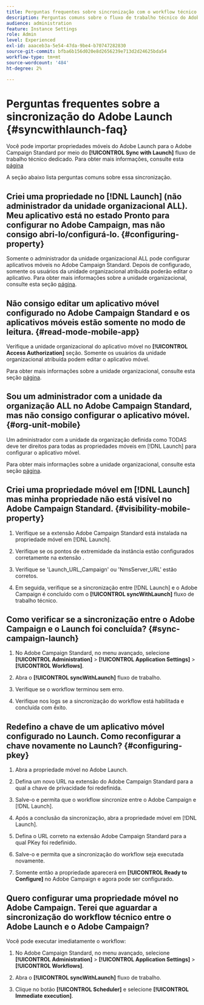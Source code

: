 ```yaml
---
title: Perguntas frequentes sobre sincronização com o workflow técnico do Launch
description: Perguntas comuns sobre o fluxo de trabalho técnico do Adobe Launch
audience: administration
feature: Instance Settings
role: Admin
level: Experienced
exl-id: aaaceb3a-5e54-47da-9be4-b70747282830
source-git-commit: bfba6b156d020e8d2656239e713d2d24625bda54
workflow-type: tm+mt
source-wordcount: '484'
ht-degree: 2%

---
```


# Perguntas frequentes sobre a sincronização do Adobe Launch {#syncwithlaunch-faq}

Você pode importar propriedades móveis do Adobe Launch para o Adobe Campaign Standard por meio do **[!UICONTROL Sync with Launch]** fluxo de trabalho técnico dedicado. Para obter mais informações, consulte esta [página](../../administration/using/technical-workflows.md)

A seção abaixo lista perguntas comuns sobre essa sincronização.

## Criei uma propriedade no [!DNL Launch] (não administrador da unidade organizacional ALL). Meu aplicativo está no estado Pronto para configurar no Adobe Campaign, mas não consigo abri-lo/configurá-lo. {#configuring-property}

Somente o administrador da unidade organizacional ALL pode configurar aplicativos móveis no Adobe Campaign Standard. Depois de configurado, somente os usuários da unidade organizacional atribuída poderão editar o aplicativo. Para obter mais informações sobre a unidade organizacional, consulte esta seção [página](../../administration/using/organizational-units.md).

## Não consigo editar um aplicativo móvel configurado no Adobe Campaign Standard e os aplicativos móveis estão somente no modo de leitura. {#read-mode-mobile-app}

Verifique a unidade organizacional do aplicativo móvel no **[!UICONTROL Access Authorization]** seção. Somente os usuários da unidade organizacional atribuída podem editar o aplicativo móvel.

Para obter mais informações sobre a unidade organizacional, consulte esta seção [página](../../administration/using/organizational-units.md).

## Sou um administrador com a unidade da organização ALL no Adobe Campaign Standard, mas não consigo configurar o aplicativo móvel. {#org-unit-mobile}

Um administrador com a unidade da organização definida como TODAS deve ter direitos para todas as propriedades móveis em [!DNL Launch] para configurar o aplicativo móvel.

Para obter mais informações sobre a unidade organizacional, consulte esta seção [página](../../administration/using/organizational-units.md).

## Criei uma propriedade móvel em [!DNL Launch] mas minha propriedade não está visível no Adobe Campaign Standard. {#visibility-mobile-property}

1. Verifique se a extensão Adobe Campaign Standard está instalada na propriedade móvel em [!DNL Launch].

1. Verifique se os pontos de extremidade da instância estão configurados corretamente na extensão .

1. Verifique se &#39;Launch_URL_Campaign&#39; ou &#39;NmsServer_URL&#39; estão corretos.

1. Em seguida, verifique se a sincronização entre [!DNL Launch] e o Adobe Campaign é concluído com o **[!UICONTROL syncWithLaunch]** fluxo de trabalho técnico.

## Como verificar se a sincronização entre o Adobe Campaign e o Launch foi concluída? {#sync-campaign-launch}

1. No Adobe Campaign Standard, no menu avançado, selecione **[!UICONTROL Administration]** > **[!UICONTROL Application Settings]** > **[!UICONTROL Workflows]**.

1. Abra o **[!UICONTROL syncWithLaunch]** fluxo de trabalho.

1. Verifique se o workflow terminou sem erro.

1. Verifique nos logs se a sincronização do workflow está habilitada e concluída com êxito.

## Redefino a chave de um aplicativo móvel configurado no Launch. Como reconfigurar a chave novamente no Launch? {#configuring-pkey}

1. Abra a propriedade móvel no Adobe Launch.

1. Defina um novo URL na extensão do Adobe Campaign Standard para a qual a chave de privacidade foi redefinida.

1. Salve-o e permita que o workflow sincronize entre o Adobe Campaign e [!DNL Launch].

1. Após a conclusão da sincronização, abra a propriedade móvel em [!DNL Launch].

1. Defina o URL correto na extensão Adobe Campaign Standard para a qual PKey foi redefinido.

1. Salve-o e permita que a sincronização do workflow seja executada novamente.

1. Somente então a propriedade aparecerá em **[!UICONTROL Ready to Configure]** no Adobe Campaign e agora pode ser configurado.

## Quero configurar uma propriedade móvel no Adobe Campaign. Terei que aguardar a sincronização do workflow técnico entre o Adobe Launch e o Adobe Campaign?

Você pode executar imediatamente o workflow:

1. No Adobe Campaign Standard, no menu avançado, selecione **[!UICONTROL Administration]** > **[!UICONTROL Application Settings]** > **[!UICONTROL Workflows]**.

1. Abra o **[!UICONTROL syncWithLaunch]** fluxo de trabalho.

1. Clique no botão **[!UICONTROL Scheduler]** e selecione **[!UICONTROL Immediate execution]**.
